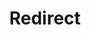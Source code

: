 ﻿---
layout: src/layouts/Redirect.astro
title: Redirect
redirect: https://yamldoc.liuyan.wang/docs/octopus-rest-api/cli/octopus-account-token-create
pubDate:  2023-01-01
navSearch: false
navSitemap: false
navMenu: false
---
